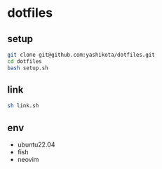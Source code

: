# dotfiles

## setup

```sh
git clone git@github.com:yashikota/dotfiles.git
cd dotfiles
bash setup.sh
```

## link

```sh
sh link.sh
```

## env

- ubuntu22.04
- fish
- neovim
